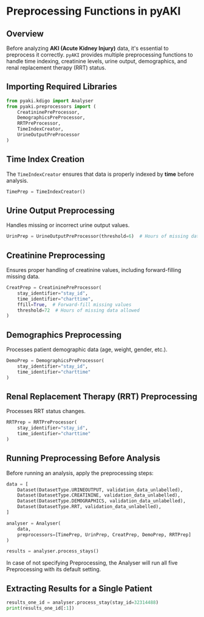 # Preprocessing Functions in pyAKI

## Overview
Before analyzing **AKI (Acute Kidney Injury)** data, it's essential to preprocess it correctly. `pyAKI` provides multiple preprocessing functions to handle time indexing, creatinine levels, urine output, demographics, and renal replacement therapy (RRT) status.

## Importing Required Libraries

```python
from pyaki.kdigo import Analyser
from pyaki.preprocessors import (
    CreatininePreProcessor,
    DemographicsPreProcessor,
    RRTPreProcessor,
    TimeIndexCreator,
    UrineOutputPreProcessor
)
```

## Time Index Creation

The `TimeIndexCreator` ensures that data is properly indexed by **time** before analysis.

```python
TimePrep = TimeIndexCreator()
```

## Urine Output Preprocessing

Handles missing or incorrect urine output values.

```python
UrinPrep = UrineOutputPreProcessor(threshold=6)  # Hours of missing data threshold
```

## Creatinine Preprocessing

Ensures proper handling of creatinine values, including forward-filling missing data.

```python
CreatPrep = CreatininePreProcessor(
    stay_identifier="stay_id",
    time_identifier="charttime",
    ffill=True,  # Forward-fill missing values
    threshold=72  # Hours of missing data allowed
)
```

## Demographics Preprocessing

Processes patient demographic data (age, weight, gender, etc.).

```python
DemoPrep = DemographicsPreProcessor(
    stay_identifier="stay_id",
    time_identifier="charttime"
)
```

## Renal Replacement Therapy (RRT) Preprocessing

Processes RRT status changes.

```python
RRTPrep = RRTPreProcessor(
    stay_identifier="stay_id",
    time_identifier="charttime"
)
```

## Running Preprocessing Before Analysis

Before running an analysis, apply the preprocessing steps:

```python
data = [
    Dataset(DatasetType.URINEOUTPUT, validation_data_unlabelled),
    Dataset(DatasetType.CREATININE, validation_data_unlabelled),
    Dataset(DatasetType.DEMOGRAPHICS, validation_data_unlabelled),
    Dataset(DatasetType.RRT, validation_data_unlabelled),
]

analyser = Analyser(
    data,
    preprocessors=[TimePrep, UrinPrep, CreatPrep, DemoPrep, RRTPrep]
)

results = analyser.process_stays()
```

In case of not specifying Preprocessing, the Analyser will run all five Preprocessing with its default setting. 

## Extracting Results for a Single Patient

```python
results_one_id = analyser.process_stay(stay_id=32314488)
print(results_one_id[:1])
```

